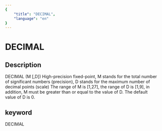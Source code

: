 ```yaml
---
{
    "title": "DECIMAL",
    "language": "en"
}
---
```


<!-- 
Licensed to the Apache Software Foundation (ASF) under one
or more contributor license agreements.  See the NOTICE file
distributed with this work for additional information
regarding copyright ownership.  The ASF licenses this file
to you under the Apache License, Version 2.0 (the
"License"); you may not use this file except in compliance
with the License.  You may obtain a copy of the License at

  http://www.apache.org/licenses/LICENSE-2.0

Unless required by applicable law or agreed to in writing,
software distributed under the License is distributed on an
"AS IS" BASIS, WITHOUT WARRANTIES OR CONDITIONS OF ANY
KIND, either express or implied.  See the License for the
specific language governing permissions and limitations
under the License.
-->

# DECIMAL
## Description
DECIMAL (M [,D])
High-precision fixed-point, M stands for the total number of significant numbers (precision), D stands for the maximum number of decimal points (scale)
The range of M is [1,27], the range of D is [1,9], in addition, M must be greater than or equal to the value of D. The default value of D is 0.

## keyword
DECIMAL
